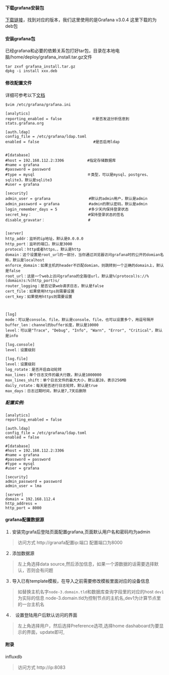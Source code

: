 #### 下载grafana安装包
[下载链接](http://grafana.org/download/)，找到对应的版本，我们这里使用的是Grafana v3.0.4 这里下载的为deb包

#### 安装grafana包
已经grafana和必要的依赖关系包打好tar包，目录在本地电脑/home/deploy/grafana_install.tar.gz文件
```
tar zxvf grafana_install.tar.gz
dpkg -i install xxx.deb

```

#### 修改配置文件
详细可参考以下[文档](http://my.oschina.net/guol/blog/515126)
```
$vim /etc/grafana/grafana.ini

[analytics]
reporting_enabled = false　　　　　　　　＃是否发送分析信息到stats.grafana.org

[auth.ldap]
config_file = /etc/grafana/ldap.toml
enabled = false                   　　　#是否启用ldap


#[database]
#host = 192.168.112.2:3306       　　#指定存储数据库
#name = grafana
#password = password
#type = mysql　　　　　　　　　　　　　　＃类型，可以是mysql、postgres、sqlite3，默认是sqlite3
#user = grafana

[security] 
admin_user = grafana                 #默认的admin用户，默认是admin 
admin_password = grafana             #admin的默认密码，默认是admin 
login_remember_days = 5              #多少天内保持登录状态 
secret_key：                         #保持登录状态的签名 
disable_gravatar：                   #


[server]
http_addr：监听的ip地址，默认是0.0.0.0 
http_port：监听的端口，默认是3000 
protocol：http或者https，，默认是http 
domain：这个设置是root_url的一部分，当你通过浏览器访问grafana时的公开的domian名称，默认是localhost 
enforce_domain：如果主机的header不匹配domian，则跳转到一个正确的domain上，默认是false 
root_url：这是一个web上访问grafana的全路径url，默认是%(protocol)s://%(domain)s:%(http_port)s/ 
router_logging：是否记录web请求日志，默认是false
cert_file：如果使用https则需要设置 
cert_key：如果使用https则需要设置



[log] 
mode：可以是console、file，默认是console、file，也可以设置多个，用逗号隔开
buffer_len：channel的buffer长度，默认是10000 
level：可以是"Trace", "Debug", "Info", "Warn", "Error", "Critical"，默认是info
 
[log.console] 
level：设置级别 

[log.file] 
level：设置级别 
log_rotate：是否开启自动轮转 
max_lines：单个日志文件的最大行数，默认是1000000 
max_lines_shift：单个日志文件的最大大小，默认是28，表示256MB 
daily_rotate：每天是否进行日志轮转，默认是true 
max_days：日志过期时间，默认是7,7天后删除
```

##### 配置实例:
```
[analytics]
reporting_enabled = false

[auth.ldap]
config_file = /etc/grafana/ldap.toml
enabled = false

#[database]
#host = 192.168.112.2:3306
#name = grafana
#password = password
#type = mysql
#user = grafana

[security]
admin_password = password
admin_user = lma

[server]
domain = 192.168.112.4
http_address =
http_port = 8000

```

#### grafana配置数据源
１. 安装完grafa后登陆页面配置grafana,页面默认用户名和密码均为admin
>  访问方式 http://granafa配置ip:端口       配置端口为8000

２. 添加数据源
> 左上角选择data source,然后添加信息，如果一个源数据的话需要选择默认，否则会有问题

３. 导入已有template模板，在导入之前需要修改模板里面对应的设备信息
>  如替换主机名字`node-3.domain.tld`和数据库查询字段里的对应的host `dev1`为实际的信息
node-3.domain.tld为控制节点的主机名,dev1为计算节点里的一台主机名

４.　设置登陆用户后默认访问的界面
> 左上角选择用户，然后选择Preference选项,选择home dashaboard为要显示的界面，update即可,

#### 附录
influxdb 　　
> 访问方式 http://ip:8083







